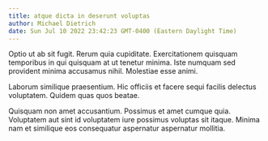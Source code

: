```yaml
---
title: atque dicta in deserunt voluptas
author: Michael Dietrich
date: Sun Jul 10 2022 23:42:23 GMT-0400 (Eastern Daylight Time)
---
```

Optio ut ab sit fugit. Rerum quia cupiditate. Exercitationem quisquam temporibus in qui quisquam at ut tenetur minima. Iste numquam sed provident minima accusamus nihil. Molestiae esse animi.

 Laborum similique praesentium. Hic officiis et facere sequi facilis delectus voluptatem. Quidem quas quos beatae.

 Quisquam non amet accusantium. Possimus et amet cumque quia. Voluptatem aut sint id voluptatem iure possimus voluptas sit itaque. Minima nam et similique eos consequatur aspernatur aspernatur mollitia.